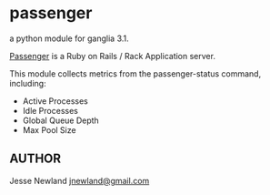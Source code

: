 passenger
===============

a python module for ganglia 3.1.

[Passenger](http://www.modrails.com/) is a Ruby on Rails / Rack Application server.

This module collects metrics from the passenger-status command, including:

* Active Processes
* Idle Processes
* Global Queue Depth
* Max Pool Size

## AUTHOR

Jesse Newland <jnewland@gmail.com>

